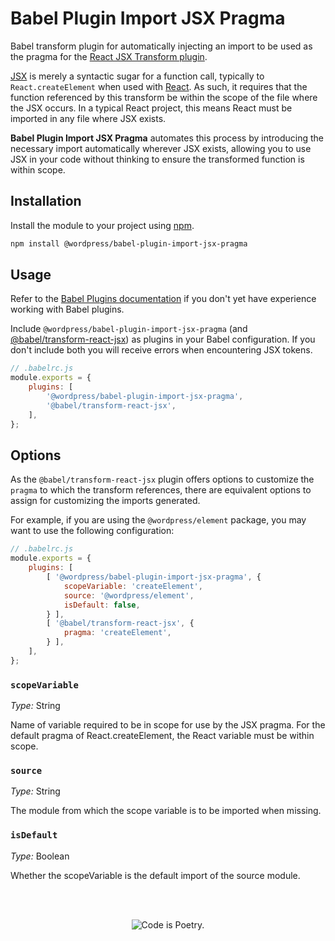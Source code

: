 # Babel Plugin Import JSX Pragma

Babel transform plugin for automatically injecting an import to be used as the pragma for the [React JSX Transform plugin](http://babeljs.io/docs/en/babel-plugin-transform-react-jsx).

[JSX](https://reactjs.org/docs/jsx-in-depth.html) is merely a syntactic sugar for a function call, typically to `React.createElement` when used with [React](https://reactjs.org/). As such, it requires that the function referenced by this transform be within the scope of the file where the JSX occurs. In a typical React project, this means React must be imported in any file where JSX exists.

**Babel Plugin Import JSX Pragma** automates this process by introducing the necessary import automatically wherever JSX exists, allowing you to use JSX in your code without thinking to ensure the transformed function is within scope.

## Installation

Install the module to your project using [npm](https://www.npmjs.com/).

```bash
npm install @wordpress/babel-plugin-import-jsx-pragma
```

## Usage

Refer to the [Babel Plugins documentation](http://babeljs.io/docs/en/plugins) if you don't yet have experience working with Babel plugins.

Include `@wordpress/babel-plugin-import-jsx-pragma` (and [@babel/transform-react-jsx](https://babeljs.io/docs/en/babel-plugin-transform-react-jsx/)) as plugins in your Babel configuration. If you don't include both you will receive errors when encountering JSX tokens.

```js
// .babelrc.js
module.exports = {
	plugins: [
		'@wordpress/babel-plugin-import-jsx-pragma',
		'@babel/transform-react-jsx',
	],
};
```

## Options

As the `@babel/transform-react-jsx` plugin offers options to customize the `pragma` to which the transform references, there are equivalent options to assign for customizing the imports generated.

For example, if you are using the `@wordpress/element` package, you may want to use the following configuration:

```js
// .babelrc.js
module.exports = {
	plugins: [
		[ '@wordpress/babel-plugin-import-jsx-pragma', {
			scopeVariable: 'createElement',
			source: '@wordpress/element',
			isDefault: false,
		} ],
		[ '@babel/transform-react-jsx', {
			pragma: 'createElement',
		} ],
	],
};
```

### `scopeVariable`

_Type:_ String

Name of variable required to be in scope for use by the JSX pragma. For the default pragma of React.createElement, the React variable must be within scope.

### `source`

_Type:_ String

The module from which the scope variable is to be imported when missing.

### `isDefault`

_Type:_ Boolean

Whether the scopeVariable is the default import of the source module.

<br/><br/><p align="center"><img src="https://s.w.org/style/images/codeispoetry.png?1" alt="Code is Poetry." /></p>
